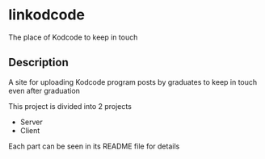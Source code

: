 # linkodcode

The place of Kodcode to keep in touch

## Description

A site for uploading Kodcode program posts by graduates to keep in touch even after graduation

This project is divided into 2 projects
* Server
* Client


Each part can be seen in its README file for details

